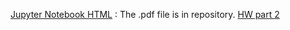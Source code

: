 
[Jupyter Notebook  HTML](IE_423_Project_Part_1_final.html) : The .pdf file is in repository.
[HW part 2](https://bu-ie-423.github.io/fall-23-sinanparlar/IE_423_Project_Part2_final.html) 

